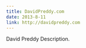 ```yaml
---
title: DavidPreddy.com
date: 2013-8-11
link: http://davidpreddy.com
---
```


David Preddy Description.
